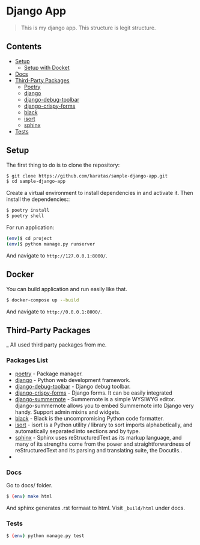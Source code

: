# Django App


> This is my django app. This structure is legit structure.

## Contents
- [Setup](#setup)
  - [Setup with Docket](#docker)
- [Docs](#docs)
- [Third-Party Packages](#third-party-packages)
  - [Poetry](#poetry)
  - [django](#django)
  - [django-debug-toolbar](#django-debug-toolbar)
  - [django-crispy-forms](#django-crispy-forms)
  - [black](#black)
  - [isort](#isort)
  - [sphinx](#sphinx)
- [Tests](#tests)

## Setup

The first thing to do is to clone the repository:

```sh
$ git clone https://github.com/karatas/sample-django-app.git
$ cd sample-django-app
```

Create a virtual environment to install dependencies in and activate it. Then install the dependencies::

```sh
$ poetry install
$ poetry shell
```
For run application:
```sh
(env)$ cd project
(env)$ python manage.py runserver
```
And navigate to `http://127.0.0.1:8000/`.
## Docker
You can build application and run easily like that.
```sh
$ docker-compose up --build
```
And navigate to `http://0.0.0.1:8000/`.
## Third-Party Packages
_ All used third party packages from me.

### Packages List
- [poetry](https://github.com/python-poetry/poetry) - Package manager.
- [django](https://github.com/django/django) - Python web development framework.
- [django-debug-toolbar](https://github.com/jazzband/django-debug-toolbar) - Django debug toolbar.
- [django-crispy-forms](https://github.com/django-crispy-forms/django-crispy-forms) - Django forms. It can be easily integrated
- [django-summernote](https://github.com/summernote/django-summernote) - Summernote is a simple WYSIWYG editor.
django-summernote allows you to embed Summernote into Django very handy. Support admin mixins and widgets.
- [black](https://github.com/psf/black) - Black is the uncompromising Python code formatter.
- [isort](https://github.com/PyCQA/isort) - isort is a Python utility / library to sort imports alphabetically, and automatically separated into sections and by type.
- [sphinx](https://github.com/sphinx-doc/sphinx) - Sphinx uses reStructuredText as its markup language, and many of its strengths come from the power and straightforwardness of reStructuredText and its parsing and translating suite, the Docutils..
- 

### Docs
Go to docs/ folder.
```sh
$ (env) make html
```
And sphinx generates .rst formaat to html. Visit `_build/html` under docs.

### Tests
```sh
$ (env) python manage.py test
```




